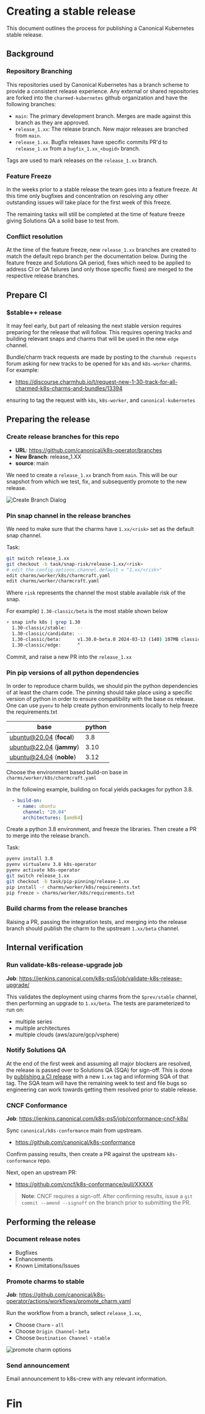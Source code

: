 # Creating a stable release
This document outlines the process for publishing a Canonical Kubernetes stable release.

## Background

### Repository Branching
This repositories used by Canonical Kubernetes has a branch scheme to provide a
consistent release experience. Any external or shared repositories are forked
into the `charmed-kubernetes` github organization and have the following branches:

* `main`: The primary development branch. Merges are made against this branch as they are approved.
* `release_1.xx`: The release branch. New major releases are branched from `main`.
* `release_1.xx`. Bugfix releases have specific commits PR'd to `release_1.xx` from a `bugfix_1.xx_<bugid>` branch.

Tags are used to mark releases on the `release_1.xx` branch.

### Feature Freeze

In the weeks prior to a stable release the team goes into a feature freeze. At this
time only bugfixes and concentration on resolving any other outstanding issues
will take place for the first week of this freeze.

The remaining tasks will still be completed at the time of feature freeze giving
Solutions QA a solid base to test from.

### Conflict resolution

At the time of the feature freeze, new `release_1.xx` branches are created to match
the default repo branch per the documentation below. During the feature freeze and
Solutions QA period, fixes which need to be applied to address CI or QA failures
(and only those specific fixes) are merged to the respective release branches.

## Prepare CI

### $stable++ release

It may feel early, but part of releasing the next stable version requires
preparing for the release that will follow. This requires opening tracks and
building relevant snaps and charms that will be used in the new `edge` channel.

Bundle/charm track requests are made by posting to the `charmhub requests` forum
asking for new tracks to be opened for `k8s` and `k8s-worker` charms. For example:

- https://discourse.charmhub.io/t/request-new-1-30-track-for-all-charmed-k8s-charms-and-bundles/13394

ensuring to tag the request with `k8s`, `k8s-worker`, and `canonical-kubernetes` 

## Preparing the release

### Create release branches for this repo

* **URL**: https://github.com/canonical/k8s-operator/branches
* **New Branch**: release_1.XX
* **source**:  main

We need to create a `release_1.xx` branch from `main`. 
This will be our snapshot from which we test, fix, and subsequently 
promote to the new release.

![Create Branch Dialog](create-branch-dialog.png)

### Pin snap channel in the release branches

We need to make sure that the charms have `1.xx/<risk>` set as the default snap channel. 

Task:
```sh
git switch release_1.xx
git checkout -b task/snap-risk/release-1.xx/<risk>
# edit the config.options.channel.default = "1.xx/<risk>"
edit charms/worker/k8s/charmcraft.yaml
edit charms/worker/charmcraft.yaml
```

Where `risk` represents the channel the most stable available risk of the snap. 

For example) `1.30-classic/beta` is the most stable shown below
```sh
⚡ snap info k8s | grep 1.30            
  1.30-classic/stable:    --                                    
  1.30-classic/candidate: --                                    
  1.30-classic/beta:      v1.30.0-beta.0 2024-03-13 (140) 107MB classic
  1.30-classic/edge:      ^                                     
```

Commit, and raise a new PR into the `release_1.xx`

### Pin pip versions of all python dependencies
In order to reproduce charm builds, we should pin the python dependencies of at least
the charm code.  The pinning should take place using a specific version of python
in order to ensure compatibility with the base os release. One can use `pyenv` to help
create python environments locally to help freeze the requirements.txt

| base                     | python |
| ---                      | ---    |
| ubuntu@20.04 (**focal**) | 3.8    |
| ubuntu@22.04 (**jammy**) | 3.10   |
| ubuntu@24.04 (**noble**) | 3.12   |

Choose the environment based build-on base in `charms/worker/k8s/charmcraft.yaml`

In the following example, building on focal yields packages for python 3.8.
```yaml
  - build-on:
    - name: ubuntu
      channel: "20.04"
      architectures: [amd64]
```

Create a python 3.8 environment, and freeze the libraries.
Then create a PR to merge into the release branch.

Task:
```sh
pyenv install 3.8
pyenv virtualenv 3.8 k8s-operator
pyenv activate k8s-operator
git switch release_1.xx
git checkout -b task/pip-pinning/release-1.xx
pip install -r charms/worker/k8s/requirements.txt
pip freeze > charms/worker/k8s/requirements.txt
```

### Build charms from the release branches

Raising a PR, passing the integration tests, and merging into the release
branch should publish the charm to the upstream `1.xx/beta` channel.

## Internal verification

### Run **validate-k8s-release-upgrade** job

**Job**: https://jenkins.canonical.com/k8s-ps5/job/validate-k8s-release-upgrade/

This validates the deployment using charms from the `$prev/stable` channel,
then performing an upgrade to `1.xx/beta`. The tests are parameterized to
run on: 
* multiple series
* multiple architectures
* multiple clouds (aws/azure/gcp/vsphere)

### Notify Solutions QA

At the end of the first week and assuming all major blockers are resolved, the
release is passed over to Solutions QA (SQA) for sign-off. This is done by
[publishing a CI release](https://github.com/charmed-kubernetes/jenkins/releases/new)
with a new `1.xx` tag and informing SQA of that tag. The SQA team will have the
remaining week to test and file bugs so engineering can work towards getting
them resolved prior to stable release.

### CNCF Conformance

**Job**: https://jenkins.canonical.com/k8s-ps5/job/conformance-cncf-k8s/

Sync `canonical/k8s-conformance` main from upstream.

- https://github.com/canonical/k8s-conformance

Confirm passing results, then create a PR against the upstream `k8s-conformance`
repo.

Next, open an upstream PR:

- https://github.com/cncf/k8s-conformance/pull/XXXXX

> **Note**: CNCF requires a sign-off. After confirming results, issue a
`git commit --amend --signoff` on the branch prior to submitting the PR.

## Performing the release

### Document release notes

- Bugfixes
- Enhancements
- Known Limitations/Issues

### Promote charms to stable
**Job**: https://github.com/canonical/k8s-operator/actions/workflows/promote_charm.yaml

Run the workflow from a branch, select `release_1.xx`, 
* Choose `Charm` - `all`
* Choose `Origin Channel`- `beta`
* Choose `Destination Channel` - `stable`

![promote charm options](promote-charm.png)

### Send announcement

Email announcement to k8s-crew with any relevant information.


# Fin